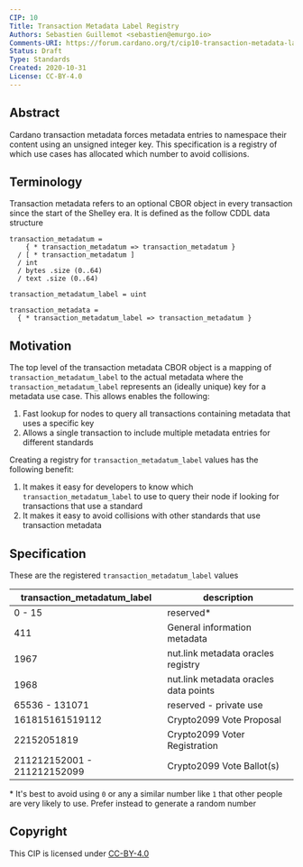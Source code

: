 ```yaml
---
CIP: 10
Title: Transaction Metadata Label Registry
Authors: Sebastien Guillemot <sebastien@emurgo.io>
Comments-URI: https://forum.cardano.org/t/cip10-transaction-metadata-label-registry/41746
Status: Draft
Type: Standards
Created: 2020-10-31
License: CC-BY-4.0
---
```


## Abstract

Cardano transaction metadata forces metadata entries to namespace their content using an unsigned integer key. This specification is a registry of which use cases has allocated which number to avoid collisions.

## Terminology

Transaction metadata refers to an optional CBOR object in every transaction since the start of the Shelley era. It is defined as the follow CDDL data structure

```
transaction_metadatum =
    { * transaction_metadatum => transaction_metadatum }
  / [ * transaction_metadatum ]
  / int
  / bytes .size (0..64)
  / text .size (0..64)

transaction_metadatum_label = uint

transaction_metadata =
  { * transaction_metadatum_label => transaction_metadatum }
```

## Motivation

The top level of the transaction metadata CBOR object is a mapping of `transaction_metadatum_label` to the actual metadata where the `transaction_metadatum_label` represents an (ideally unique) key for a metadata use case. This allows enables the following:

1) Fast lookup for nodes to query all transactions containing metadata that uses a specific key
2) Allows a single transaction to include multiple metadata entries for different standards

Creating a registry for `transaction_metadatum_label` values has the following benefit:

1) It makes it easy for developers to know which `transaction_metadatum_label` to use to query their node if looking for transactions that use a standard
2) It makes it easy to avoid collisions with other standards that use transaction metadata

## Specification

These are the registered `transaction_metadatum_label` values

transaction_metadatum_label | description
----------------------------|-----------------------
0 - 15                      | reserved*
411                         | General information metadata
1967                        | nut.link metadata oracles registry
1968                        | nut.link metadata oracles data points
65536 - 131071              | reserved - private use
161815161519112             | Crypto2099 Vote Proposal
22152051819                 | Crypto2099 Voter Registration
211212152001 - 211212152099 | Crypto2099 Vote Ballot(s)

\* It's best to avoid using `0` or any a similar number like `1` that other people are very likely to use. Prefer instead to generate a random number

## Copyright

This CIP is licensed under [CC-BY-4.0](https://creativecommons.org/licenses/by/4.0/legalcode)
